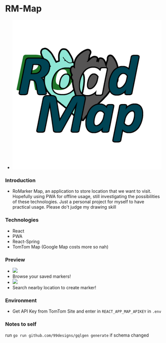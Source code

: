 # RM-Map
- ![](https://raw.githubusercontent.com/Walter0697/RM-Map-Frontend/beer/title.png)

### Introduction
- RoMarker Map, an application to store location that we want to visit. Hopefully using PWA for offline usage, still investigating the possibilities of these technologies. Just a personal project for myself to have practical usage. Please do't judge my drawing skill

### Technologies
- React
- PWA
- React-Spring
- TomTom Map (Google Map costs more so nah)

### Preview
- ![](https://raw.githubusercontent.com/Walter0697/RM-Map-Frontend/beer/preview/001.gif)
- Browse your saved markers!
- ![](https://raw.githubusercontent.com/Walter0697/RM-Map-Frontend/beer/preview/002.gif)
- Search nearby location to create marker!

### Environment
- Get API Key from TomTom Site and enter in `REACT_APP_MAP_APIKEY` in `.env`

### Notes to self
run `go run github.com/99designs/gqlgen generate` if schema changed